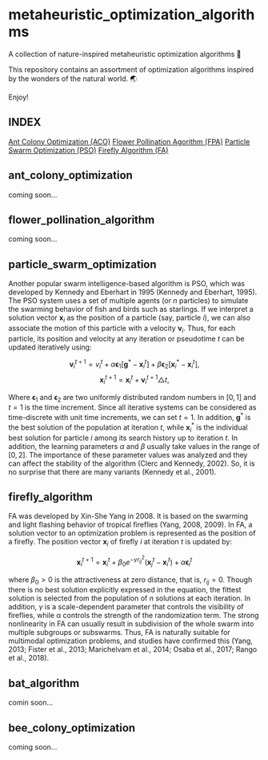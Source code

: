 # metaheuristic_optimization_algorithms
A collection of nature-inspired metaheuristic optimization algorithms 🐜

This repository contains an assortment of optimization algorithms inspired by the wonders of the natural world. 🌏

Enjoy!

## INDEX
[Ant Colony Optimization (ACO)](#ant_colony_optimization)
[Flower Pollination Agorithm (FPA)](#flower_pollination_algorithm)
[Particle Swarm Optimization (PSO)](#particle_swarm_optimization)
[Firefly Algorithm (FA)](#firefly_algorithm)

## ant_colony_optimization
coming soon...

## flower_pollination_algorithm
coming soon...

## particle_swarm_optimization
Another popular swarm intelligence-based algorithm is PSO, which was developed by Kennedy and Eberhart in 1995 (Kennedy and Eberhart, 1995). The PSO system uses a set of multiple agents (or $n$ particles) to simulate the swarming behavior of fish and birds such as starlings. If we interpret a solution vector $\boldsymbol{x}_i$ as the position of a particle (say, particle $i$), we can also associate the motion of this particle with a velocity $\boldsymbol{v}_i$. Thus, for each particle, its position and velocity at any iteration or pseudotime $t$ can be updated iteratively using:

$$\begin{equation} \boldsymbol{v}_i^{t+1}=v_i^t+\alpha \boldsymbol{\epsilon}_1[\boldsymbol{g}^*-\boldsymbol{x}_i^t]+\beta \boldsymbol{\epsilon}_2[\boldsymbol{x}_i^* - \boldsymbol{x}_i^t],\end{equation}$$
$$\begin{equation}\boldsymbol{x}_i^{t+1}=\boldsymbol{x}_i^t+\boldsymbol{v}_i^{t+1}\triangle t,\end{equation}$$

Where $\boldsymbol{\epsilon}_1$ and $\boldsymbol{\epsilon}_2$ are two uniformly distributed random numbers in $[0,1]$ and $t = 1$ is the time increment. Since all iterative systems can be considered as time-discrete with unit time increments, we can set $t = 1$. In addition, $\boldsymbol{g}^*$ is the best solution of the population at iteration $t$, while $\boldsymbol{x}_i^*$ is the individual best solution for particle $i$ among its search history up to iteration $t$. In addition, the learning parameters $α$ and $β$ usually take values in the range of $[0,2]$. The importance of these parameter values was analyzed and they can affect the stability of the algorithm (Clerc and Kennedy, 2002). So, it is no surprise that there are many variants (Kennedy et al., 2001).

## firefly_algorithm
FA was developed by Xin-She Yang in 2008. It is based on the swarming and light flashing behavior of tropical fireflies (Yang, 2008, 2009). In FA, a solution vector to an optimization problem is represented as the position of a firefly. The position vector $\boldsymbol{x}_i$ of firefly $i$ at iteration $t$ is updated by:

$$\begin{equation} \boldsymbol{x}_i^{t+1}=\boldsymbol{x}_i^t+\beta_0 e^{-\gamma r^2_{ij}}(\boldsymbol{x}_j^t-\boldsymbol{x}_i^t)+\alpha \boldsymbol{\epsilon}_i^t\end{equation}$$

where $β_0 > 0$ is the attractiveness at zero distance, that is, $r_{ij} = 0$. Though there is no best solution explicitly expressed in the equation, the fittest solution is selected from the population of $n$ solutions at each iteration. In addition, $γ$ is a scale-dependent parameter that controls the visibility of fireflies, while α controls the strength of the randomization term. The strong nonlinearity in FA can usually result in subdivision of the whole swarm into multiple subgroups or subswarms. Thus, FA is naturally suitable for multimodal optimization problems, and studies have confirmed this (Yang, 2013; Fister et al., 2013; Marichelvam et al., 2014; Osaba et al., 2017; Rango et al., 2018).

## bat_algorithm
comin soon...

## bee_colony_optimization
coming soon...
